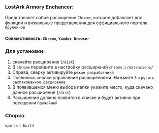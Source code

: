 ### LostArk Armory Enchancer:

Представляет собой расширение `Chrome`, которое добавляет доп. функции и визуальные представления для оффициального портала `Оружейной`

#### Совместимость: `Chrome`, `Yandex Browser`

### Для установки:

1. скачайте расширение (`/dist`)
2. В `Chrome` перейдите в настройку расширений `chrome://extensions/`
3. Справа, сверху активируйте `режим разработчика`
4. Появились кнопки управление расширениями. Нажмите `Загрузить распакованное расширение`
5. В появившемся меню выбора папки укажите место, куда скачано данное расширение (`/dist`)
6. Расширение должно появится в списке и будет активно при посещении `Оружейной`

### Сборка:

`npm run build`
